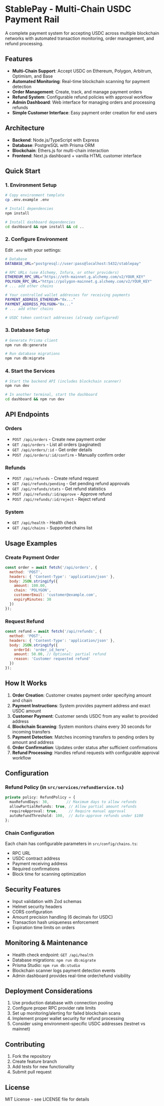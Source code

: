 # StablePay - Multi-Chain USDC Payment Rail

A complete payment system for accepting USDC across multiple blockchain networks with automated transaction monitoring, order management, and refund processing.

## Features

- **Multi-Chain Support**: Accept USDC on Ethereum, Polygon, Arbitrum, Optimism, and Base
- **Automated Monitoring**: Real-time blockchain scanning for payment detection
- **Order Management**: Create, track, and manage payment orders
- **Refund System**: Configurable refund policies with approval workflow
- **Admin Dashboard**: Web interface for managing orders and processing refunds
- **Simple Customer Interface**: Easy payment order creation for end users

## Architecture

- **Backend**: Node.js/TypeScript with Express
- **Database**: PostgreSQL with Prisma ORM
- **Blockchain**: Ethers.js for multi-chain interaction
- **Frontend**: Next.js dashboard + vanilla HTML customer interface

## Quick Start

### 1. Environment Setup

```bash
# Copy environment template
cp .env.example .env

# Install dependencies
npm install

# Install dashboard dependencies
cd dashboard && npm install && cd ..
```

### 2. Configure Environment

Edit `.env` with your settings:

```bash
# Database
DATABASE_URL="postgresql://user:pass@localhost:5432/stablepay"

# RPC URLs (use Alchemy, Infura, or other providers)
ETHEREUM_RPC_URL="https://eth-mainnet.g.alchemy.com/v2/YOUR_KEY"
POLYGON_RPC_URL="https://polygon-mainnet.g.alchemy.com/v2/YOUR_KEY"
# ... add other chains

# Your controlled wallet addresses for receiving payments
PAYMENT_ADDRESS_ETHEREUM="0x..."
PAYMENT_ADDRESS_POLYGON="0x..."
# ... add other chains

# USDC token contract addresses (already configured)
```

### 3. Database Setup

```bash
# Generate Prisma client
npm run db:generate

# Run database migrations
npm run db:migrate
```

### 4. Start the Services

```bash
# Start the backend API (includes blockchain scanner)
npm run dev

# In another terminal, start the dashboard
cd dashboard && npm run dev
```

## API Endpoints

### Orders
- `POST /api/orders` - Create new payment order
- `GET /api/orders` - List all orders (paginated)  
- `GET /api/orders/:id` - Get order details
- `POST /api/orders/:id/confirm` - Manually confirm order

### Refunds
- `POST /api/refunds` - Create refund request
- `GET /api/refunds/pending` - Get pending refund approvals
- `GET /api/refunds/stats` - Get refund statistics
- `POST /api/refunds/:id/approve` - Approve refund
- `POST /api/refunds/:id/reject` - Reject refund

### System
- `GET /api/health` - Health check
- `GET /api/chains` - Supported chains list

## Usage Examples

### Create Payment Order

```javascript
const order = await fetch('/api/orders', {
  method: 'POST',
  headers: { 'Content-Type': 'application/json' },
  body: JSON.stringify({
    amount: 100.00,
    chain: 'POLYGON',
    customerEmail: 'customer@example.com',
    expiryMinutes: 30
  })
});
```

### Request Refund

```javascript
const refund = await fetch('/api/refunds', {
  method: 'POST', 
  headers: { 'Content-Type': 'application/json' },
  body: JSON.stringify({
    orderId: 'order_id_here',
    amount: 50.00, // Optional: partial refund
    reason: 'Customer requested refund'
  })
});
```

## How It Works

1. **Order Creation**: Customer creates payment order specifying amount and chain
2. **Payment Instructions**: System provides payment address and exact USDC amount  
3. **Customer Payment**: Customer sends USDC from any wallet to provided address
4. **Blockchain Scanning**: System monitors chains every 30 seconds for incoming transfers
5. **Payment Detection**: Matches incoming transfers to pending orders by amount and address
6. **Order Confirmation**: Updates order status after sufficient confirmations
7. **Refund Processing**: Handles refund requests with configurable approval workflow

## Configuration

### Refund Policy (in `src/services/refundService.ts`)

```typescript
private policy: RefundPolicy = {
  maxRefundDays: 30,        // Maximum days to allow refunds
  allowPartialRefunds: true, // Allow partial amount refunds  
  requireApproval: true,     // Require manual approval
  autoRefundThreshold: 100,  // Auto-approve refunds under $100
};
```

### Chain Configuration

Each chain has configurable parameters in `src/config/chains.ts`:
- RPC URL
- USDC contract address  
- Payment receiving address
- Required confirmations
- Block time for scanning optimization

## Security Features

- Input validation with Zod schemas
- Helmet security headers
- CORS configuration
- Amount precision handling (6 decimals for USDC)
- Transaction hash uniqueness enforcement
- Expiration time limits on orders

## Monitoring & Maintenance

- Health check endpoint: `GET /api/health`
- Database migrations: `npm run db:migrate`
- Prisma Studio: `npm run db:studio` 
- Blockchain scanner logs payment detection events
- Admin dashboard provides real-time order/refund visibility

## Deployment Considerations

1. Use production database with connection pooling
2. Configure proper RPC provider rate limits  
3. Set up monitoring/alerting for failed blockchain scans
4. Implement proper wallet security for refund processing
5. Consider using environment-specific USDC addresses (testnet vs mainnet)

## Contributing

1. Fork the repository
2. Create feature branch
3. Add tests for new functionality  
4. Submit pull request

## License

MIT License - see LICENSE file for details